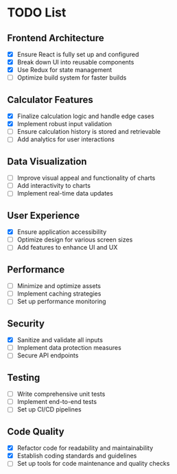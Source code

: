 # TODO List

## Frontend Architecture
- [x] Ensure React is fully set up and configured
- [x] Break down UI into reusable components
- [x] Use Redux for state management
- [ ] Optimize build system for faster builds

## Calculator Features
- [x] Finalize calculation logic and handle edge cases
- [x] Implement robust input validation
- [ ] Ensure calculation history is stored and retrievable
- [ ] Add analytics for user interactions

## Data Visualization
- [ ] Improve visual appeal and functionality of charts
- [ ] Add interactivity to charts
- [ ] Implement real-time data updates

## User Experience
- [x] Ensure application accessibility
- [ ] Optimize design for various screen sizes
- [ ] Add features to enhance UI and UX

## Performance
- [ ] Minimize and optimize assets
- [ ] Implement caching strategies
- [ ] Set up performance monitoring

## Security
- [x] Sanitize and validate all inputs
- [ ] Implement data protection measures
- [ ] Secure API endpoints

## Testing
- [ ] Write comprehensive unit tests
- [ ] Implement end-to-end tests
- [ ] Set up CI/CD pipelines

## Code Quality
- [x] Refactor code for readability and maintainability
- [x] Establish coding standards and guidelines
- [ ] Set up tools for code maintenance and quality checks